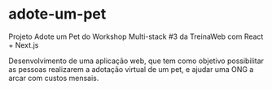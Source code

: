 # adote-um-pet

Projeto Adote um Pet do Workshop Multi-stack #3 da TreinaWeb com React + Next.js 

Desenvolvimento de uma aplicação web, que tem como objetivo possibilitar as pessoas realizarem a adotação virtual de um pet, e ajudar uma ONG a arcar com custos mensais.
